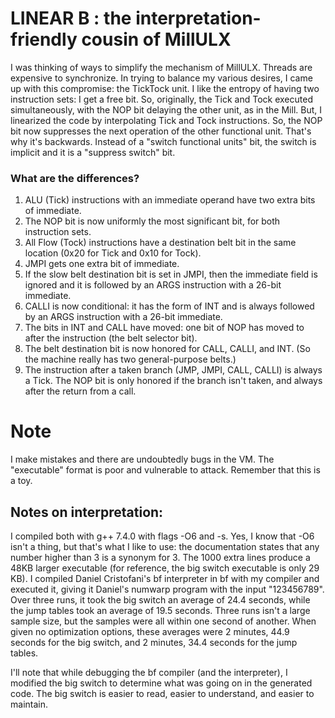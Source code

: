 # LINEAR B : the interpretation-friendly cousin of MillULX

I was thinking of ways to simplify the mechanism of MillULX. Threads are expensive to synchronize.
In trying to balance my various desires, I came up with this compromise: the TickTock unit.
I like the entropy of having two instruction sets: I get a free bit. So, originally,
the Tick and Tock executed simultaneously, with the NOP bit delaying the other unit, as in the Mill.
But, I linearized the code by interpolating Tick and Tock instructions. So, the NOP bit now
suppresses the next operation of the other functional unit. That's why it's backwards.
Instead of a "switch functional units" bit, the switch is implicit and it is a "suppress switch"
bit.

### What are the differences?

1. ALU (Tick) instructions with an immediate operand have two extra bits of immediate.
2. The NOP bit is now uniformly the most significant bit, for both instruction sets.
3. All Flow (Tock) instructions have a destination belt bit in the same location (0x20 for Tick and 0x10 for Tock).
4. JMPI gets one extra bit of immediate.
5. If the slow belt destination bit is set in JMPI, then the immediate field is ignored and it is followed by an ARGS instruction with a 26-bit immediate.
6. CALLI is now conditional: it has the form of INT and is always followed by an ARGS instruction with a 26-bit immediate.
7. The bits in INT and CALL have moved: one bit of NOP has moved to after the instruction (the belt selector bit).
8. The belt destination bit is now honored for CALL, CALLI, and INT. (So the machine really has two general-purpose belts.)
9. The instruction after a taken branch (JMP, JMPI, CALL, CALLI) is always a Tick. The NOP bit is only honored if the branch isn't taken, and always after the return from a call.

# Note
I make mistakes and there are undoubtedly bugs in the VM. The "executable" format is poor and vulnerable to attack. Remember that this is a toy.

## Notes on interpretation:
I compiled both with g++ 7.4.0 with flags -O6 and -s. Yes, I know that -O6 isn't a thing, but that's what I like to use: the documentation states that any number higher than 3 is a synonym for 3.
The 1000 extra lines produce a 48KB larger executable (for reference, the big switch executable is only 29 KB).
I compiled Daniel Cristofani's bf interpreter in bf with my compiler and executed it, giving it Daniel's numwarp program with the input "123456789".
Over three runs, it took the big switch an average of 24.4 seconds, while the jump tables took an average of 19.5 seconds. Three runs isn't a large sample size, but the samples were all within one second of another.
When given no optimization options, these averages were 2 minutes, 44.9 seconds for the big switch, and 2 minutes, 34.4 seconds for the jump tables.

I'll note that while debugging the bf compiler (and the interpreter), I modified the big switch to determine what was going on in the generated code. The big switch is easier to read, easier to understand, and easier to maintain.
